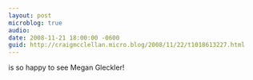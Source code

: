 ```yaml
---
layout: post
microblog: true
audio: 
date: 2008-11-21 18:00:00 -0600
guid: http://craigmcclellan.micro.blog/2008/11/22/t1018613227.html
---
```

is so happy to see Megan Gleckler!
